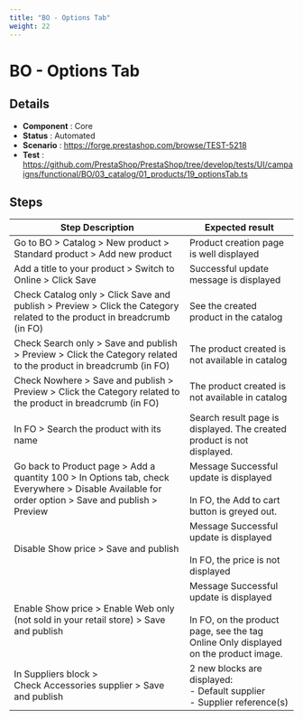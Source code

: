 ```yaml
---
title: "BO - Options Tab"
weight: 22
---
```


# BO - Options Tab
## Details
* **Component** : Core
* **Status** : Automated
* **Scenario** : https://forge.prestashop.com/browse/TEST-5218
* **Test** : https://github.com/PrestaShop/PrestaShop/tree/develop/tests/UI/campaigns/functional/BO/03_catalog/01_products/19_optionsTab.ts

## Steps
| Step Description | Expected result |
| ----- | ----- |
| Go to BO > Catalog > New product > Standard product > Add new product | Product creation page is well displayed |
| Add a title to your product > Switch to Online > Click Save | Successful update message is displayed |
| Check Catalog only > Click Save and publish > Preview > Click the Category related to the product in breadcrumb (in FO) | See the created product in the catalog |
| Check Search only > Save and publish > Preview > Click the Category related to the product in breadcrumb (in FO) | The product created is not available in catalog |
| Check Nowhere > Save and publish > Preview > Click the Category related to the product in breadcrumb (in FO) | The product created is not available in catalog |
| In FO > Search the product with its name | Search result page is displayed. The created product is not displayed. |
| Go back to Product page > Add a quantity 100 > In Options tab, check Everywhere > Disable Available for order option > Save and publish > Preview | Message Successful update is displayed<br><br>In FO, the Add to cart button is greyed out. |
| Disable Show price > Save and publish | Message Successful update is displayed<br><br>In FO, the price is not displayed |
| Enable Show price > Enable Web only (not sold in your retail store) > Save and publish | Message Successful update is displayed<br><br>In FO, on the product page, see the tag Online Only displayed on the product image. |
| In Suppliers block > Check Accessories supplier > Save and publish | 2 new blocks are displayed:<br>- Default supplier<br>- Supplier reference(s) |